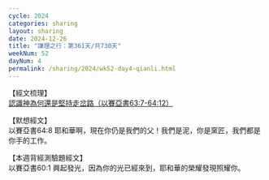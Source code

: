 ```yaml
---
cycle: 2024
categories: sharing
layout: sharing
date: 2024-12-26
title: "謙理之行：第361天/共730天"
weekNum: 52
dayNum: 4
permalink: /sharing/2024/wk52-day4-qianli.html
---
```


【經文梳理】  
<a href="https://youtu.be/Y9fOUxPdmxY" target="_blank">認識神為何還是堅持走岔路（以賽亞書63:7-64:12）</a>

【默想經文】  
以賽亞書64:8 耶和華啊，現在你仍是我們的父！我們是泥，你是窯匠，我們都是你手的工作。

【本週背經測驗題經文】  
以賽亞書60:1 興起發光，因為你的光已經來到，耶和華的榮耀發現照耀你。
